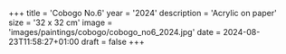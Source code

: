+++
title = 'Cobogo No.6'
year = '2024'
description = 'Acrylic on paper'
size = '32 x 32 cm'
image = 'images/paintings/cobogo/cobogo_no6_2024.jpg'
date = 2024-08-23T11:58:27+01:00
draft = false
+++
